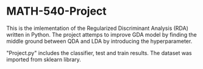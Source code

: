 # MATH-540-Project

This is the imlementation of the Regularized Discriminant Analysis (RDA) written in Python. The project attemps to improve GDA model by finding the middle ground between QDA
and LDA by introducing the hyperparameter.

"Project.py" includes the classifier, test and train results. The dataset was imported from sklearn library. 
